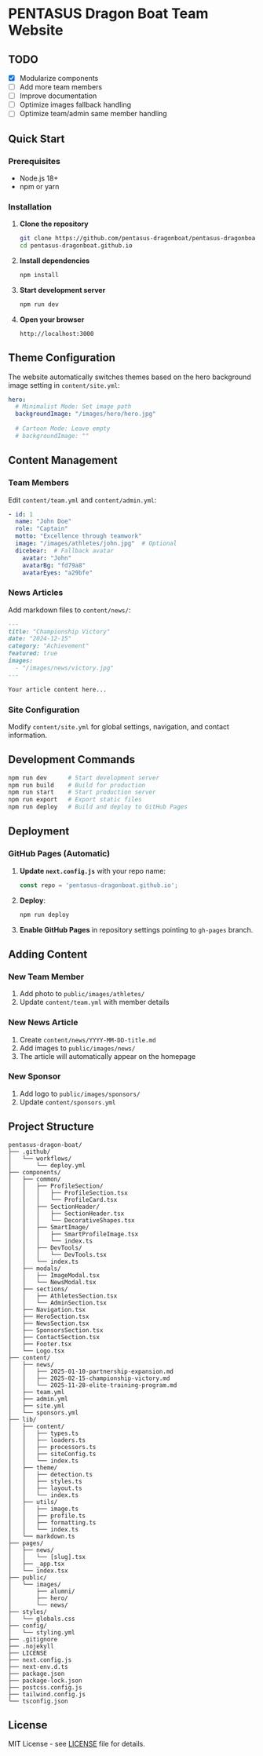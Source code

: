 # PENTASUS Dragon Boat Team Website


## TODO
- [x] Modularize components
- [ ] Add more team members
- [ ] Improve documentation
- [ ] Optimize images fallback handling
- [ ] Optimize team/admin same member handling

## Quick Start

### Prerequisites

- Node.js 18+ 
- npm or yarn

### Installation

1. **Clone the repository**
   ```bash
   git clone https://github.com/pentasus-dragonboat/pentasus-dragonboat.github.io.git
   cd pentasus-dragonboat.github.io
   ```

2. **Install dependencies**
   ```bash
   npm install
   ```

3. **Start development server**
   ```bash
   npm run dev
   ```

4. **Open your browser**
   ```
   http://localhost:3000
   ```

## Theme Configuration

The website automatically switches themes based on the hero background image setting in `content/site.yml`:

```yaml
hero:
  # Minimalist Mode: Set image path
  backgroundImage: "/images/hero/hero.jpg"
  
  # Cartoon Mode: Leave empty
  # backgroundImage: ""
```

## Content Management

### Team Members
Edit `content/team.yml` and `content/admin.yml`:
```yaml
- id: 1
  name: "John Doe"
  role: "Captain"
  motto: "Excellence through teamwork"
  image: "/images/athletes/john.jpg"  # Optional
  dicebear:  # Fallback avatar
    avatar: "John"
    avatarBg: "fd79a8"
    avatarEyes: "a29bfe"
```

### News Articles
Add markdown files to `content/news/`:
```markdown
---
title: "Championship Victory"
date: "2024-12-15"
category: "Achievement"
featured: true
images:
  - "/images/news/victory.jpg"
---

Your article content here...
```

### Site Configuration
Modify `content/site.yml` for global settings, navigation, and contact information.

## Development Commands

```bash
npm run dev      # Start development server
npm run build    # Build for production
npm run start    # Start production server
npm run export   # Export static files
npm run deploy   # Build and deploy to GitHub Pages
```

## Deployment

### GitHub Pages (Automatic)

1. **Update `next.config.js`** with your repo name:
   ```js
   const repo = 'pentasus-dragonboat.github.io';
   ```

2. **Deploy**:
   ```bash
   npm run deploy
   ```

3. **Enable GitHub Pages** in repository settings pointing to `gh-pages` branch.


## Adding Content

### New Team Member
1. Add photo to `public/images/athletes/`
2. Update `content/team.yml` with member details

### New News Article
1. Create `content/news/YYYY-MM-DD-title.md`
2. Add images to `public/images/news/`
3. The article will automatically appear on the homepage

### New Sponsor
1. Add logo to `public/images/sponsors/`
2. Update `content/sponsors.yml`


## Project Structure

```plaintext
pentasus-dragon-boat/
├── .github/
│   └── workflows/
│       └── deploy.yml
├── components/
│   ├── common/                          
│   │   ├── ProfileSection/
│   │   │   ├── ProfileSection.tsx      
│   │   │   └── ProfileCard.tsx         
│   │   ├── SectionHeader/
│   │   │   ├── SectionHeader.tsx       
│   │   │   └── DecorativeShapes.tsx    
│   │   ├── SmartImage/
│   │   │   ├── SmartProfileImage.tsx  
│   │   │   └── index.ts               
│   │   ├── DevTools/
│   │   │   └── DevTools.tsx            
│   │   └── index.ts                    
│   ├── modals/                         
│   │   ├── ImageModal.tsx              
│   │   └── NewsModal.tsx               
│   ├── sections/                       
│   │   ├── AthletesSection.tsx         
│   │   └── AdminSection.tsx            
│   ├── Navigation.tsx                 
│   ├── HeroSection.tsx               
│   ├── NewsSection.tsx                 
│   ├── SponsorsSection.tsx             
│   ├── ContactSection.tsx            
│   ├── Footer.tsx                      
│   └── Logo.tsx                      
├── content/                           
│   ├── news/
│   │   ├── 2025-01-10-partnership-expansion.md
│   │   ├── 2025-02-15-championship-victory.md
│   │   └── 2025-11-28-elite-training-program.md
│   ├── team.yml
│   ├── admin.yml
│   ├── site.yml
│   └── sponsors.yml
├── lib/
│   ├── content/                        
│   │   ├── types.ts                    
│   │   ├── loaders.ts                  
│   │   ├── processors.ts               
│   │   ├── siteConfig.ts               
│   │   └── index.ts                    
│   ├── theme/                        
│   │   ├── detection.ts                
│   │   ├── styles.ts                   
│   │   ├── layout.ts                 
│   │   └── index.ts                    
│   ├── utils/                         
│   │   ├── image.ts                    
│   │   ├── profile.ts                  
│   │   ├── formatting.ts              
│   │   └── index.ts                    
│   └── markdown.ts                     
├── pages/
│   ├── news/
│   │   └── [slug].tsx                  
│   ├── _app.tsx                        
│   └── index.tsx                       
├── public/                            
│   └── images/
│       ├── alumni/
│       ├── hero/
│       └── news/
├── styles/                             
│   └── globals.css
├── config/                             
│   └── styling.yml                     
├── .gitignore                          
├── .nojekyll                         
├── LICENSE                          
├── next.config.js                    
├── next-env.d.ts                       
├── package.json                       
├── package-lock.json                   
├── postcss.config.js                  
├── tailwind.config.js                  
└── tsconfig.json                       
```


## License

MIT License - see [LICENSE](LICENSE) file for details.

